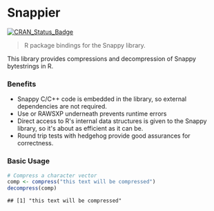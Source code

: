 Snappier
========

[![CRAN_Status_Badge](http://www.r-pkg.org/badges/version/snappier)](https://cran.r-project.org/package=snappier)

> R package bindings for the Snappy library.

This library provides compressions and decompression
of Snappy bytestrings in R.

### Benefits
* Snappy C/C++ code is embedded in the library, so external
  dependencies are not required.
* Use or RAWSXP underneath prevents runtime errors
* Direct access to R's internal data structures is given to the
  Snappy library, so it's about as efficient as it can be.
* Round trip tests with hedgehog provide good assurances
  for correctness.

### Basic Usage
```r
# Compress a character vector
comp <- compress("this text will be compressed")
decompress(comp)
```

```
## [1] "this text will be compressed"
```
